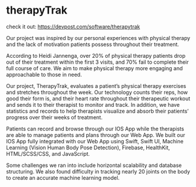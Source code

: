 # therapyTrak
check it out: https://devpost.com/software/therapytrak

Our project was inspired by our personal experiences with physical therapy and the lack of motivation patients possess throughout their treatment. 

According to Heidi Jannenga, over 20% of physical therapy patients drop out of their treatment within the first 3 visits, and 70% fail to complete their full course of care. We aim to make physical therapy more engaging and approachable to those in need. 

Our project, TherapyTrak, evaluates a patient’s physical therapy exercises and stretches throughout the week. Our technology counts their reps, how good their form is, and their heart rate throughout their therapeutic workout and sends it to their therapist to monitor and track. In addition, we have statistics and records to help therapists visualize and absorb their patients’ progress over their weeks of treatment. 

Patients can record and browse through our IOS App while the therapists are able to manage patients and plans through our Web App. We built our IOS App fully integrated with our Web App using Swift, Swift UI, Machine Learning (Vision Human Body Pose Detection), Firebase, HealthKit, HTML/SCSS/CSS, and JavaScript. 

Some challenges we ran into include horizontal scalability and database structuring. We also found difficulty in tracking nearly 20 joints on the body to create an accurate machine learning model. 
